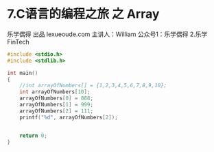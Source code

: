 # 7.C语言的编程之旅 之 Array

乐学偶得 出品 lexueoude.com 主讲人：William 公众号1：乐学偶得 2.乐学FinTech





```c
#include <stdio.h>
#include <stdlib.h>

int main()
{
    //int arrayOfNumbers[] = {1,2,3,4,5,6,7,8,9,10};
    int arrayOfNumbers[10];
    arrayOfNumbers[0] = 888;
    arrayOfNumbers[1] = 999;
    arrayOfNumbers[2] = 111;
    printf("%d", arrayOfNumbers[2]);


    return 0;
}


```

